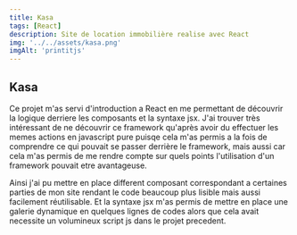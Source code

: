 ```yaml
---
title: Kasa
tags: [React]
description: Site de location immobilière realise avec React
img: '../../assets/kasa.png'
imgAlt: 'printitjs'
---
```


## Kasa

Ce projet m'as servi d'introduction a React en me permettant de découvrir la logique derriere les composants et la syntaxe jsx. J'ai trouver très intéressant de ne découvrir ce framework qu'après avoir du effectuer les memes actions en javascript pure puisqe cela m'as permis a la fois de comprendre ce qui pouvait se passer derrière le framework, mais aussi car cela m'as permis de me rendre compte sur quels points l'utilisation d'un framework pouvait etre avantageuse.

Ainsi j'ai pu mettre en place different composant correspondant a certaines parties de mon site rendant le code beaucoup plus lisible mais aussi facilement réutilisable. Et la syntaxe jsx m'as permis de mettre en place une galerie dynamique en quelques lignes de codes alors que cela avait necessite un volumineux script js dans le projet precedent.
